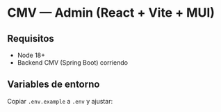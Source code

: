 # CMV — Admin (React + Vite + MUI)

## Requisitos
- Node 18+
- Backend CMV (Spring Boot) corriendo

## Variables de entorno
Copiar `.env.example` a `.env` y ajustar:

